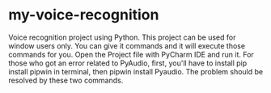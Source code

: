 # my-voice-recognition
Voice recognition project using Python. This project can be used for window users only. You can give it commands and it will execute those commands for you. Open the Project file with PyCharm IDE and run it.
For those who got an error related to PyAudio, first, you'll have to install pip install pipwin in terminal, then pipwin install Pyaudio. The problem should be resolved by these two commands. 
